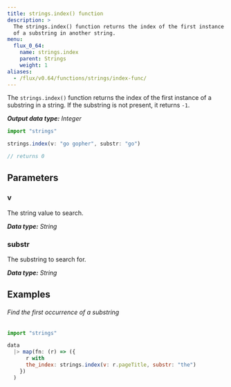 ```yaml
---
title: strings.index() function
description: >
  The strings.index() function returns the index of the first instance
  of a substring in another string.
menu:
  flux_0_64:
    name: strings.index
    parent: Strings
    weight: 1
aliases:
  - /flux/v0.64/functions/strings/index-func/
---
```


The `strings.index()` function returns the index of the first instance of a substring
in a string. If the substring is not present, it returns `-1`.

_**Output data type:** Integer_

```js
import "strings"

strings.index(v: "go gopher", substr: "go")

// returns 0
```

## Parameters

### v
The string value to search.

_**Data type:** String_

### substr
The substring to search for.

_**Data type:** String_

## Examples

###### Find the first occurrence of a substring
```js
import "strings"

data
  |> map(fn: (r) => ({
      r with
      the_index: strings.index(v: r.pageTitle, substr: "the")
    })
  )
```
